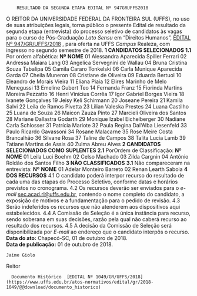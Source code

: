         RESULTADO DA SEGUNDA ETAPA EDITAL Nº 947GRUFFS2018  

 O REITOR DA UNIVERSIDADE FEDERAL DA FRONTEIRA SUL (UFFS), no uso de suas atribuições legais, torna público o presente Edital de resultado da segunda etapa (entrevista) do processo seletivo de candidatos às vagas para o curso de Pós-Graduação *Lato Sensu* em “Direitos Humanos”, [EDITAL Nº 947/GR/UFFS/2018](https://www.uffs.edu.br/atos-normativos/edital/gr/2018-0947)  , para oferta na UFFS *Campus* Realeza, com ingresso no segundo semestre de 2018.  **1 CANDIDATOS SELECIONADOS**  **1.1** Por ordem alfabética:     **Nº**    **NOME**      01   Alessandra Aparecida Spiller Ferrari     02   Andressa Maiara Lang     03   Angelica Servegnini de Wallau     04   Bruna Cristina Souza Tabalipa     05   Camila Cararo Tonkelski     06   Carla Munique Aparecida Garda     07   Cheila Muneron     08   Cristiane de Oliveira     09   Eduarda Bertuol     10   Eleandro de Morais Vieira     11   Eliana Piaia     12   Elires Marinho de Melo Menegussi     13   Emeline Gubert Teo     14   Fernanda Franz     15   Fiorinda Martins Moreira Pezzatto     16   Henri Vinícius Corrêa     17   Igor Gabriel Borges Vieira     18   Ivanete Gonçalves     19   Jeisy Keli Schirmann     20   Joseane Pereira     21   Kamila Salvi     22   Leila de Ramos Pivetta     23   Lilian Valeska Prestes     24   Luana Castilho     25   Luana de Souza     26   Maicon Zauza Pinto     27   Marcieli Oliveira dos Santos     28   Mariane Dallastra Godarth     29   Monique Izabel Eichelberger     30   Nadiane Carla Schlosser     31   Patrícia Mariote     32   Paula Regina Dal'Alba Liesenfeld     33   Paulo Ricardo Gavassoni     34   Rosane Malacarne     35   Rose Meire Costa Brancalhão     36   Silvane Rosa     37   Taline de Campos     38   Talita Lucia Lamb     39   Tatiane Martins de Assis     40   Zulma Abreu Alves      **2 CANDIDATOS SELECIONADOS COMO SUPLENTES**  **2.1** PorOrdem de Classificação:     **Nº**    **NOME**      01   Leila Luci Boehm     02   Celso Machado     03   Zilda Cargnin     04   Antônio Roldão dos Santos Filho      **3 NÃO CLASSIFICADOS**  **3.1** Não compareceram na entrevista:     **Nº**    **NOME**      01   Adelar Monteiro Barreto     02   Renan Learth Saboia      **4 DOS RECURSOS**  4.1 O candidato poderá interpor recurso do resultado de cada uma das etapas do Processo Seletivo, conforme datas e horários previstos no cronograma. 4.2 Os recursos deverão ser enviados para o *e-mail* sec.acad.rl@uffs.edu.br, contendo o nome completo do candidato, a exposição de motivos e a fundamentação para o pedido de revisão. 4.3 Serão indeferidos os recursos que não atenderem aos dispositivos aqui estabelecidos. 4.4 A Comissão de Seleção é a única instância para recurso, sendo soberana em suas decisões, razão pela qual não caberá recurso ao resultado dos recursos. 4.5 A decisão da Comissão de Seleção será disponibilizada por *E-mail* ao endereço que o candidato interpôs o recurso.      **Data do ato:** Chapecó-SC, 01 de outubro de 2018.   
 **Data de publicação:**  01 de outubro de 2018. 

    Jaime Giolo   
 Reitor 

      Documento Histórico  [EDITAL Nº 1049/GR/UFFS/2018](https://www.uffs.edu.br/atos-normativos/edital/gr/2018-1049/@@download/documento_historico)     
      